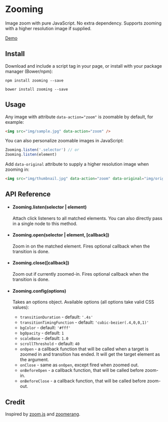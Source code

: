 # Zooming

Image zoom with pure JavaScript. No extra dependency. Supports zooming with a higher resolution image if supplied.

[Demo](http://desmonding.me/zooming/)

## Install

Download and include a script tag in your page, or install with your package manager (Bower/npm):

`npm install zooming --save`

`bower install zooming --save`

## Usage

Any image with attribute `data-action="zoom"` is zoomable by default, for example:

```html
<img src="img/sample.jpg" data-action="zoom" />
```

You can also personalize zoomable images in JavaScript:

```javascript
Zooming.listen('.selector') // or
Zooming.listen(element)
```

Add `data-original` attribute to supply a higher resolution image when zooming in:

```html
<img src="img/thumbnail.jpg" data-action="zoom" data-original="img/original.jpg" />
```

## API Reference

- #### Zooming.listen(selector | element)

  Attach click listeners to all matched elements. You can also directly pass in a single node to this method.

- #### Zooming.open(selector | element, [callback])

  Zoom in on the matched element. Fires optional callback when the transition is done.

- #### Zooming.close([callback])

  Zoom out if currently zoomed-in. Fires optional callback when the transition is done.

- #### Zooming.config(options)

  Takes an options object. Available options (all options take valid CSS values):

    - `transitionDuration` - default: `'.4s'`
    - `transitionTimingFunction` - default: `'cubic-bezier(.4,0,0,1)'`
    - `bgColor` - default: `'#fff'`
    - `bgOpacity` - default: `1`
    - `scaleBase` - default: `1.0`
    - `scrollThreshold` - default: `40`
    - `onOpen` - a callback function that will be called when a target is zoomed in and transition has ended. It will get the target element as the argument.
    - `onClose` - same as `onOpen`, except fired when zoomed out.
    - `onBeforeOpen` - a callback function, that will be called before zoom-in.
    - `onBeforeClose` - a callback function, that will be called before zoom-out.

## Credit

Inspired by [zoom.js](https://github.com/fat/zoom.js) and [zoomerang](https://github.com/yyx990803/zoomerang).

